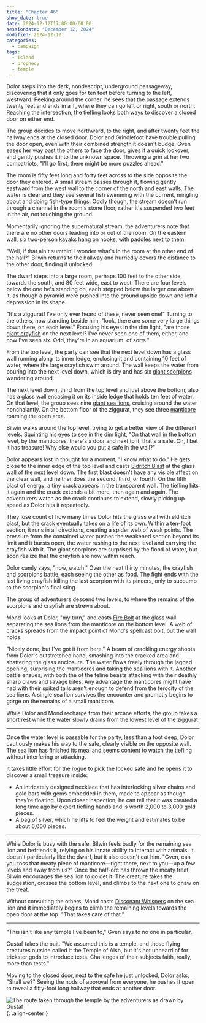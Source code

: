 ```yaml
---
title: "Chapter 46"
show_date: true
date: 2024-12-12T17:00:00-00:00
sessiondate: "December 12, 2024"
modified: 2024-12-12
categories:
  - campaign
tags:
  - island
  - prophecy
  - temple
---
```


Dolor steps into the dark, nondescript, underground passageway, discovering that it only goes for ten
feet before turning to the left, westward. Peeking around the corner, he sees that the passage
extends twenty feet and ends in a T, where they can go left or right, south or north. Reaching the
intersection, the tiefling looks both ways to discover a closed door on either end.

The group decides to move northward, to the right, and after twenty feet the hallway ends at the
closed door. Dolor and Grindlefoot have trouble pulling the door open, even with their combined strength
it doesn't budge. Gven eases her way past the others to face the door, gives it a quick lookover, and
gently pushes it into the unknown space. Throwing a grin at her two compatriots, "I'll go first,
there might be more puzzles ahead."

The room is fifty feet long and forty feet across to the side opposite the door they entered. A small
stream passes through it, flowing gently eastward from the west wall to the corner of the north and east
walls. The water is clear and they see several fish swimming with the current, mingling about and doing
fish-type things. Oddly though, the stream doesn't run through a channel in the room's stone floor, rather
it's suspended two feet in the air, not touching the ground.

Momentarily ignoring the supernatural stream, the adventurers note that there are no other doors
leading into or out of the room. On the eastern wall, six two-person kayaks hang on hooks, with
paddles next to them.

"Well, if that ain't sumthin! I wonder what's in the room at the other end of the hall?" Bilwin
returns to the hallway and hurriedly covers the distance to the other door, finding it unlocked.

The dwarf steps into a large room, perhaps 100 feet to the other side, towards the south, and 80
feet wide, east to west. There are four levels below the one he's standing on, each stepped below
the larger one above it, as though a pyramid were pushed into the ground upside down and left a
depression in its shape.

"It's a ziggurat! I've only ever heard of these, never seen one!" Turning to the others, now
standing beside him, "look, there are some very large things down there, on each level." Focusing his eyes
in the dim light, "are those [giant crayfish](https://www.5esrd.com/database/creature/crayfish-giant/)
on the next level? I've never seen one of them, either, and now I've seen six. Odd, they're in an
aquarium, of sorts."

From the top level, the party can see that the next level down has a glass wall running along its
inner ledge, enclosing it and containing 10 feet of water, where the large crayfish swim around.
The wall keeps the water from pouring into the next level down, which is dry and has six
[giant scorpions](https://www.dndbeyond.com/monsters/16892-giant-scorpion) wandering around.

The next level down, third from the top level and just above the bottom, also has a glass wall
encasing it on its inside ledge that holds ten feet of water. On that level, the group sees nine
[giant sea lions](https://5e.tools/bestiary/sea-lion-tftyp.html), cruising around the water
nonchalantly. On the bottom floor of the ziggurat, they see three
[manticore](https://www.dndbeyond.com/monsters/16951-manticore) roaming the open area.

Bilwin walks around the top level, trying to get a better view of the different levels. Squinting
his eyes to see in the dim light, "On that wall in the bottom level, by the manticores, there's a
door and next to it, that's a safe. Oh, I bet it has treasure! Why else would you put a safe in the wall?"

Dolor appears lost in thought for a moment, "I know what to do." He gets close to the inner edge
of the top level and casts [Eldritch Blast](https://www.dndbeyond.com/spells/2082-eldritch-blast)
at the glass wall of the next level down. The first blast doesn't have any visible affect on the
clear wall, and neither does the second, third, or fourth. On the fifth blast of energy, a tiny
crack appears in the transparent wall. The tiefling hits it again and the crack extends a bit more,
then again and again. The adventurers watch as the crack continues to extend, slowly picking up
speed as Dolor hits it repeatedly. 

They lose count of how many times Dolor hits the glass wall with eldritch blast, but the crack
eventually takes on a life of its own. Within a ten-foot section, it runs in all directions, creating
a spider web of weak points. The pressure from the contained water pushes the weakened section
beyond its limit and it bursts open, the water rushing to the next level and carrying the crayfish
with it. The giant scorpions are surprised by the flood of water, but soon realize that the crayfish
are now within reach.

Dolor camly says, "now, watch." Over the next thirty minutes, the crayfish and scorpions battle,
each seeing the other as food. The fight ends with the last living crayfish killing the last
scorpion with its pincers, only to succumb to the scorpion's final sting.

The group of adventurers descend two levels, to where the remains of the scorpions and crayfish
are strewn about.

Mond looks at Dolor, "my turn," and casts [Fire Bolt](https://www.dndbeyond.com/spells/2618890-fire-bolt)
at the glass wall separating the sea lions from the manticore on the bottom level.
A web of cracks spreads from the impact point of Mond's spellcast bolt, but the wall holds.

"Nicely done, but I've got it from here." A beam of crackling energy shoots from Dolor's outstretched
hand, smashing into the cracked area and shattering the glass enclosure. The water flows freely
through the jagged opening, surprising the manticores and taking the sea lions with it. Another
battle ensues, with both the of the feline beasts attacking with their deathly sharp claws and savage
bites. Any advantage the manticores might have had with their spiked tails aren't enough to defend
from the ferocity of the sea lions. A single sea lion survives the encounter and promptly begins
to gorge on the remains of a small manticore.

While Dolor and Mond recharge from their arcane efforts, the group takes a short rest while the
water slowly drains from the lowest level of the ziggurat.

---

Once the water level is passable for the party, less than a foot deep, Dolor cautiously makes his
way to the safe, clearly visible on the opposite wall. The sea lion has finished its meal and seems
content to watch the tiefling without interfering or attacking.

It takes little effort for the rogue to pick the locked safe and he opens it to discover a small
treasure inside:
*   An intricately designed necklace that has interlocking silver chains and gold bars with gems
    embedded in them, made to appear as though they're floating. Upon closer inspection, he can
    tell that it was created a long time ago by expert tiefling hands and is worth 2,000 to 3,000
    gold pieces.
*   A bag of silver, which he lifts to feel the weight and estimates to be about 6,000 pieces.

---

While Dolor is busy with the safe, Bilwin feels badly for the remaining sea lion and befriends
it, relying on his innate ability to interact with animals. It doesn't particularly like the
dwarf, but it also doesn't eat him. "Gven, can you toss that meaty piece of manticore—right there,
next to you—up a few levels and away from us?" Once the half-orc has thrown the meaty treat,
Bilwin encourages the sea lion to go get it. The creature takes the suggestion, crosses the
bottom level, and climbs to the next one to gnaw on the treat.

Without consulting the others, Mond casts [Dissonant Whispers](https://www.dndbeyond.com/spells/2619104-dissonant-whispers)
on the sea lion and it immediately begins to climb the remaining levels towards the open door
at the top. "That takes care of that."

---

"This isn't like any temple I've been to," Gven says to no one in particular.

Gustaf takes the bait. "We assumed this is a temple, and those flying creatures outside called
it the Temple of Aish, but it's not unheard of for trickster gods to introduce tests. Challenges
of their subjects faith, really, more than tests."

Moving to the closed door, next to the safe he just unlocked, Dolor asks, "Shall we?" Seeing the
nods of approval from everyone, he pushes it open to reveal a fifty-foot long hallway that ends
at another door.

![The route taken through the temple by the adventurers as drawn by Gustaf](/dnd/assets/images/ch46-drawn-map-route-600px.jpeg){: .align-center }

<!-- NOTES -->

<!-- em dash: — | Mac kebyoard shortcut = Option + Shift + Dash (-) -->
<!-- https://oatcookies.neocities.org/dndmoney to convert copper, silver, gold, and more into CP -->
<!-- Frequently used links:
  [Barbarian rage](https://www.thegamer.com/dungeons-dragons-dnd-barbarian-rage-explained-guide/)
  [Bardic inspiration](https://www.dndbeyond.com/classes/1-bard#BardicInspiration-75)
  [Chaos Bolt](https://www.dndbeyond.com/spells/14761-chaos-bolt)
  [eagle eyesight](https://dnd5e.wikidot.com/barbarian:totem-warrior#toc2)
  [Hanseath](https://forgottenrealms.fandom.com/wiki/Hanseath)
  [Hellish Rebuke](https://www.dndbeyond.com/spells/hellish-rebuke)
  [hurdy-gurdy](https://en.wikipedia.org/wiki/Hurdy-gurdy)
  [Mind Spike](http://dnd5e.wikidot.com/spell:mind-spike)
  [Shillelagh](https://www.dndbeyond.com/spells/2249-shillelagh)
  [Spiritual Weapon](https://www.dndbeyond.com/spells/2263-spiritual-weapon)
  [Wild Shape](https://www.dndbeyond.com/posts/635-druid-101-wild-shape-guide)
-->
<!--
  Lists of spells for the classes:
    - Bard spells: https://www.dndbeyond.com/spells/class/1-bard
    - Cleric spells: https://www.dndbeyond.com/spells/class/cleric 
    - Druid spells: https://www.dndbeyond.com/spells/class/druid
    - Sorcerer spells: https://www.dndbeyond.com/spells/class/sorcerer
  Monsters: https://www.dndbeyond.com/monsters
  Damage types: https://www.wargamer.com/dnd/damage-types
  Luck (Bilwin): http://dnd5e.wikidot.com/feat:lucky
-->
<!-- Directions on a boat:
  Port = left side
  Starboard = right side
  Bow = front
  Aft = back (inside the ship, on board)
  Stern = back (outside, offboard)
-->
